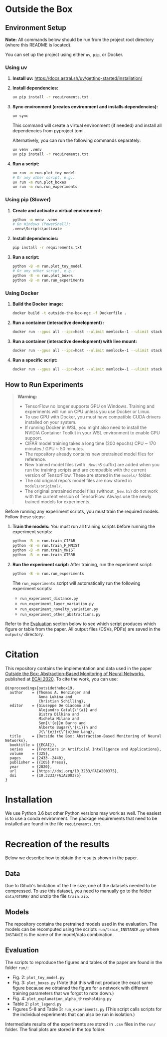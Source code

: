 # Outside the Box

## Environment Setup

**Note:** All commands below should be run from the project root directory (where this README is located).

You can set up the project using either `uv`, `pip`, or Docker.

### Using uv
1. **Install uv:**
   https://docs.astral.sh/uv/getting-started/installation/
2. **Install dependencies:**
   ```bash
   uv pip install -r requirements.txt
   ```
3. **Sync environment (creates environment and installs dependencies):**
   ```bash
   uv sync
   ```
   This command will create a virtual environment (if needed) and install all dependencies from pyproject.toml.

   Alternatively, you can run the following commands separately:
   ```bash
   uv venv .venv
   uv pip install -r requirements.txt
   ```

4. **Run a script:**
   ```bash
   uv run -m run.plot_toy_model
   # Or any other script, e.g.:
   uv run -m run.plot_boxes
   uv run -m run.run_experiments
   ```

### Using pip (Slower)
1. **Create and activate a virtual environment:**
   ```bash
   python -m venv .venv
   # On Windows (PowerShell):
   .venv\Scripts\activate
   ```
2. **Install dependencies:**
   ```bash
   pip install -r requirements.txt
   ```
3. **Run a script:**
   ```bash
   python -B -m run.plot_toy_model
   # Or any other script, e.g.:
   python -B -m run.plot_boxes
   python -B -m run.run_experiments
   ```

### Using Docker
1. **Build the Docker image:**
   ```bash
   docker build -t outside-the-box-ngc -f Dockerfile .
   ```
2. **Run a container (interactive development) :**
   ```bash
   docker run --gpus all --ipc=host --ulimit memlock=-1 --ulimit stack=67108864 --rm outside-the-box-ngc bash
   ```
3. **Run a container (interactive development) with live mount:**
   ```bash
   docker run --gpus all --ipc=host --ulimit memlock=-1 --ulimit stack=67108864 --rm -it -v ${PWD}:/app outside-the-box-ngc bash
   ```
4. **Run a specific script:**
   ```bash
   docker run --gpus all --ipc=host --ulimit memlock=-1 --ulimit stack=67108864 --rm -v ${PWD}:/app outside-the-box-ngc python -B -m run.plot_toy_model
   ```


## How to Run Experiments

> **Warning:**
> - TensorFlow no longer supports GPU on Windows. Training and experiments will run on CPU unless you use Docker or Linux.
> - To use GPU with Docker, you must have compatible CUDA drivers installed on your system.
> - If running Docker in WSL, you might also need to install the NVIDIA Container Toolkit in your WSL environment to enable GPU support.
> - CIFAR model training takes a long time (200 epochs) CPU ~ 170 minutes / GPU ~ 50 minutes.
> - The repository already contains new pretrained model files for reference.
> - New trained model files (with `_New.h5` suffix) are added when you run the training scripts and are compatible with the current version of TensorFlow. These are stored in the `models/` folder.
> - The old original repo's model files are now stored in `models/original/`.
> - The original pretrained model files (without `_New.h5`) do not work with the current version of TensorFlow. Always use the newly trained models for experiments.

Before running any experiment scripts, you must train the required models. Follow these steps:

1. **Train the models:**
   You must run all training scripts before running the experiment scripts:
   ```bash
   python -B -m run.train_CIFAR
   python -B -m run.train_F_MNIST
   python -B -m run.train_MNIST
   python -B -m run.train_GTSRB
   ```

2. **Run the experiment script:**
   After training, run the experiment script:
   ```bash
   python -B -m run.run_experiments
   ```
   The `run_experiments` script will automatically run the following experiment scripts:
   - `run_experiment_distance.py`
   - `run_experiment_layer_variation.py`
   - `run_experiment_novelty_variation.py`
   - `run_experiment_other_abstractions.py`

Refer to the [Evaluation](#evaluation) section below to see which script produces which figure or table from the paper.
All output files (CSVs, PDFs) are saved in the `outputs/` directory.

# Citation

This repository contains the implementation and data used in the paper [Outside the Box: Abstraction-Based Monitoring of Neural Networks](http://ecai2020.eu/papers/1282_paper.pdf), published at [ECAI 2020](http://ecai2020.eu/). To cite the work, you can use:

```
@inproceedings{outsidethebox19,
  author    = {Thomas A. Henzinger and
               Anna Lukina and
               Christian Schilling},
  editor    = {Giuseppe De Giacomo and
               Alejandro Catal{\'{a}} and
               Bistra Dilkina and
               Michela Milano and
               Sen{\'{e}}n Barro and
               Alberto Bugar{\'{\i}}n and
               J{\'{e}}r{\^{o}}me Lang},
  title     = {Outside the Box: Abstraction-Based Monitoring of Neural Networks},
  booktitle = {{ECAI}},
  series    = {Frontiers in Artificial Intelligence and Applications},
  volume    = {325},
  pages     = {2433--2440},
  publisher = {{IOS} Press},
  year      = {2020},
  url       = {https://doi.org/10.3233/FAIA200375},
  doi       = {10.3233/FAIA200375}
}
```

# Installation

We use Python 3.6 but other Python versions may work as well. The easiest is to use a conda environment. The package requirements that need to be installed are found in the file `requirements.txt`.

# Recreation of the results

Below we describe how to obtain the results shown in the paper.

## Data

Due to Gihub's limitation of the file size, one of the datasets needed to be compressed. To use this dataset, you need to manually go to the folder `data/GTSRB/` and unzip the file `train.zip`.

## Models

The repository contains the pretrained models used in the evaluation.
The models can be recomputed using the scripts `run/train_INSTANCE.py` where `INSTANCE` is the name of the model/data combination.

## Evaluation

The scripts to reproduce the figures and tables of the paper are found in the folder `run/`:

- Fig. 2: `plot_toy_model.py`
- Fig. 3: `plot_boxes.py` (Note that this will not produce the exact same figure because we obtained the figure for a network with different training parameters that we forgot to note down.)
- Fig. 4: `plot_explanation_alpha_thresholding.py`
- Table 2: `plot_legend.py`
- Figures 5-8 and Table 3: `run_experiments.py` (This script calls scripts for the individual experiments that can also be run in isolation.)

Intermediate results of the experiments are stored in `.csv` files in the `run/` folder. The final plots are stored in the top folder.

